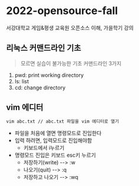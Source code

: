 # 2022-opensource-fall
서강대학교 게임&amp;평생 교육원 오픈소스 이해, 가을학기 강의

## 리눅스 커맨드라인 기초
> 모르면 실습이 불가능한 기초 커맨드라인 3가지
1. pwd: print working directory
2. ls: list
3. cd: change directory

## vim 에디터

```bash
vim abc.txt // abc.txt 파일을 vim 에디터로 열기
```
- 파일을 처음에 열면 명령모드로 진입한다
- 입력 하려면, 입력모드로 진입해야함
  - 키보드에서 i누르기
- 명령모드 진입은 키보드 esc키 누르기
  - 저장하기(write) --> :w
  - 나오기(quit) --> :q
  - 저장하고 나오기 --> :wq
